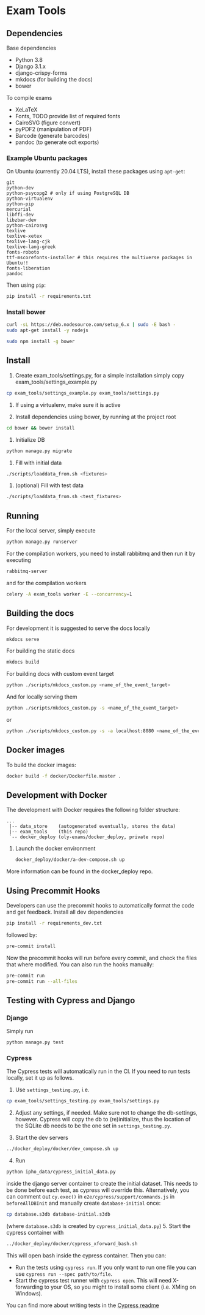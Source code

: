 # Exam Tools

## Dependencies
Base dependencies
* Python 3.8
* Django 3.1.x
* django-crispy-forms
* mkdocs (for building the docs)
* bower

To compile exams
* XeLaTeX
* Fonts, TODO provide list of required fonts
* CairoSVG (figure convert)
* pyPDF2 (manipulation of PDF)
* Barcode (generate barcodes)
* pandoc (to generate odt exports)

### Example Ubuntu packages
On Ubuntu (currently 20.04 LTS), install these packages using ```apt-get```:
```
git
python-dev
python-psycopg2 # only if using PostgreSQL DB
python-virtualenv
python-pip
mercurial
libffi-dev
libzbar-dev
python-cairosvg
texlive
texlive-xetex
texlive-lang-cjk
texlive-lang-greek
fonts-roboto
ttf-mscorefonts-installer # this requires the multiverse packages in Ubuntu!!
fonts-liberation
pandoc
```

Then using ```pip```:
```bash
pip install -r requirements.txt
```

### Install bower

```bash
curl -sL https://deb.nodesource.com/setup_6.x | sudo -E bash -
sudo apt-get install -y nodejs

sudo npm install -g bower
```

## Install
1. Create exam_tools/settings.py, for a simple installation simply copy exam_tools/settings_example.py
```bash
cp exam_tools/settings_example.py exam_tools/settings.py
```

1. If using a virtualenv, make sure it is active

1. Install dependencies using bower, by running at the project root
```bash
cd bower && bower install
```

1. Initialize DB
```bash
python manage.py migrate
```

1. Fill with initial data
```bash
./scripts/loaddata_from.sh <fixtures>
```

1. (optional) Fill with test data
```bash
./scripts/loaddata_from.sh <test_fixtures>
```

## Running
For the local server, simply execute
```bash
python manage.py runserver
```
For the compilation workers, you need to install rabbitmq and then run it by executing
```bash
rabbitmq-server
```
and for the compilation workers
```bash
celery -A exam_tools worker -E --concurrency=1
```

## Building the docs
For development it is suggested to serve the docs locally
```bash
mkdocs serve
```

For building the static docs
```bash
mkdocs build
```

For building docs with custom event target
```bash
python ./scripts/mkdocs_custom.py <name_of_the_event_target>
```

And for locally serving them
```bash
python ./scripts/mkdocs_custom.py -s <name_of_the_event_target>
```
or
```bash
python ./scripts/mkdocs_custom.py -s -a localhost:8080 <name_of_the_event_target>
```

## Docker images
To build the docker images:

```bash
docker build -f docker/Dockerfile.master .
```

## Development with Docker

The development with Docker requires the following folder structure:

```
...
 |-- data_store    (autogenerated eventually, stores the data)
 |-- exam_tools    (this repo)
 `-- docker_deploy (oly-exams/docker_deploy, private repo)

```

1. Launch the docker environment

    ```bash
    docker_deploy/docker/a-dev-compose.sh up
    ```

More information can be found in the docker_deploy repo.

## Using Precommit Hooks
Developers can use the precommit hooks to automatically format the code and get feedback. Install all dev dependencies
```bash
pip install -r requirements_dev.txt
```
followed by:

```bash
pre-commit install
```

Now the precommit hooks will run before every commit, and check the files that where modified. You can also run the hooks manually:

```bash
pre-commit run
pre-commit run --all-files
```


## Testing with Cypress and Django

### Django

Simply run
```bash
python manage.py test
```

### Cypress
The Cypress tests will automatically run in the CI. If you need to run tests locally, set it up as follows.
1. Use `settings_testing.py`, i.e.
```bash
cp exam_tools/settings_testing.py exam_tools/settings.py
```
2. Adjust any settings, if needed. Make sure not to change the db-settings, however. Cypress will copy the db to (re)initialize, thus the location of the SQLite db needs to be the one set in `settings_testing.py`.

3. Start the dev servers
```bash
../docker_deploy/docker/dev_compose.sh up
```

4. Run
```bash
python ipho_data/cypress_initial_data.py
```
inside the django server container to create the initial dataset. This needs to be done before each test, as cypress will override this. Alternatively, you can comment out `cy.exec()` in `e2e/cypress/support/commands.js` in `beforeAllDBInit` and manually create `database-initial` once:
```bash
cp database.s3db database-initial.s3db
```
(where `database.s3db` is created by `cypress_initial_data.py`)
5. Start the cypress container with
```bash
../docker_deploy/docker/cypress_xforward_bash.sh
```
This will open bash inside the cypress container.
Then you can:
* Run the tests using `cypress run`. If you only want to run one file you can use `cypress run --spec path/to/file`.
* Start the cypress test runner with `cypress open`. This will need X-forwarding to your OS, so you might to install some client (i.e. XMing on Windows).

You can find more about writing tests in the [Cypress readme](e2e/README.md)
